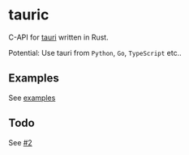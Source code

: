 # tauric

C-API for [tauri](https://tauri.app) written in Rust.

Potential: Use tauri from `Python`, `Go`, `TypeScript` etc..

## Examples

See [examples](examples)

## Todo

See [#2](https://github.com/thewh1teagle/tauric/issues/2)
